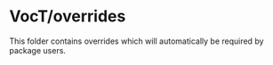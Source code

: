 # VocT/overrides

This folder contains overrides which will automatically be required by package users.
